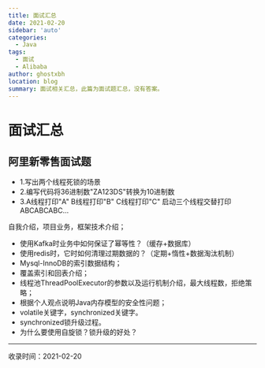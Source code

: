```yaml
---
title: 面试汇总
date: 2021-02-20
sidebar: 'auto'
categories:
  - Java
tags:
  - 面试
  - Alibaba
author: ghostxbh
location: blog
summary: 面试相关汇总，此篇为面试题汇总，没有答案。
---
```

# 面试汇总

## 阿里新零售面试题

- 1.写出两个线程死锁的场景
- 2.编写代码将36进制数"ZA123DS"转换为10进制数
- 3.A线程打印"A" B线程打印"B" C线程打印"C" 启动三个线程交替打印ABCABCABC... 

自我介绍，项目业务，框架技术介绍；

- 使用Kafka时业务中如何保证了幂等性？（缓存+数据库）
- 使用redis时，它时如何清理过期数据的？（定期+惰性+数据淘汰机制）
- Mysql-InnoDB的索引数据结构；
- 覆盖索引和回表介绍；
- 线程池ThreadPoolExecutor的参数以及运行机制介绍，最大线程数，拒绝策略；
- 根据个人观点说明Java内存模型的安全性问题；
- volatile关键字，synchronized关键字。
- synchronized锁升级过程。
- 为什么要使用自旋锁？锁升级的好处？

---
收录时间：2021-02-20

<Vssue :title="$title" />
